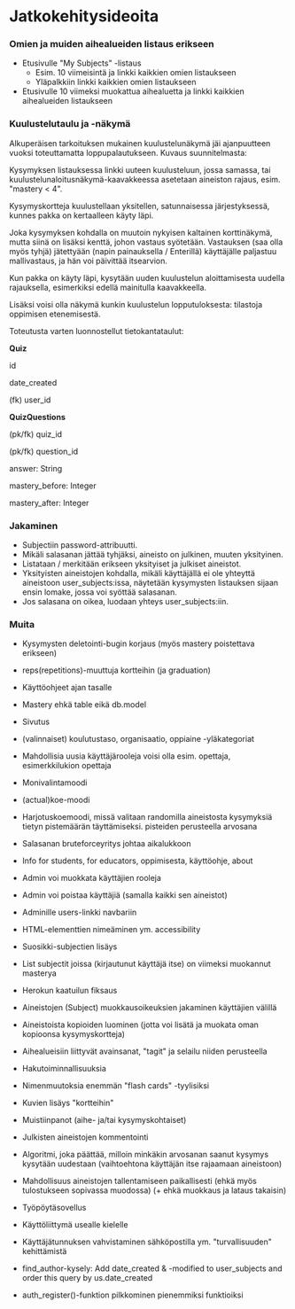 # Jatkokehitysideoita

### Omien ja muiden aihealueiden listaus erikseen

* Etusivulle "My Subjects" -listaus
  * Esim. 10 viimeisintä ja linkki kaikkien omien listaukseen
  * Yläpalkkiin linkki kaikkien omien listaukseen
* Etusivulle 10 viimeksi muokattua aihealuetta ja linkki kaikkien aihealueiden listaukseen

### Kuulustelutaulu ja -näkymä

Alkuperäisen tarkoituksen mukainen kuulustelunäkymä jäi ajanpuutteen vuoksi toteuttamatta loppupalautukseen. Kuvaus suunnitelmasta:

Kysymyksen listauksessa linkki uuteen kuulusteluun, jossa samassa, tai kuulustelunaloitusnäkymä-kaavakkeessa asetetaan aineiston rajaus, esim. "mastery < 4".

Kysymyskortteja kuulustellaan yksitellen, satunnaisessa järjestyksessä, kunnes pakka on kertaalleen käyty läpi.

Joka kysymyksen kohdalla on muutoin nykyisen kaltainen korttinäkymä, mutta siinä on lisäksi kenttä, johon vastaus syötetään. Vastauksen (saa olla myös tyhjä) jätettyään (napin painauksella / Enterillä) käyttäjälle paljastuu mallivastaus, ja hän voi päivittää itsearvion.

Kun pakka on käyty läpi, kysytään uuden kuulustelun aloittamisesta uudella rajauksella, esimerkiksi edellä mainitulla kaavakkeella.

Lisäksi voisi olla näkymä kunkin kuulustelun lopputuloksesta: tilastoja oppimisen etenemisestä.

Toteutusta varten luonnostellut tietokantataulut:

**Quiz**

id

date_created

(fk) user_id

**QuizQuestions**

(pk/fk) quiz_id

(pk/fk) question_id

answer: String

mastery_before: Integer

mastery_after: Integer

### Jakaminen

* Subjectiin password-attribuutti.
* Mikäli salasanan jättää tyhjäksi, aineisto on julkinen, muuten yksityinen.
* Listataan / merkitään erikseen yksityiset ja julkiset aineistot.
* Yksityisten aineistojen kohdalla, mikäli käyttäjällä ei ole yhteyttä aineistoon user_subjects:issa, näytetään kysymysten listauksen sijaan ensin lomake, jossa voi syöttää salasanan.
* Jos salasana on oikea, luodaan yhteys user_subjects:iin.

### Muita

* Kysymysten deletointi-bugin korjaus (myös mastery poistettava erikseen)

* reps(repetitions)-muuttuja kortteihin (ja graduation)

* Käyttöohjeet ajan tasalle

* Mastery ehkä table eikä db.model

* Sivutus

* (valinnaiset) koulutustaso, organisaatio, oppiaine -yläkategoriat

* Mahdollisia uusia käyttäjärooleja voisi olla esim. opettaja, esimerkkilukion opettaja

* Monivalintamoodi

* (actual)koe-moodi

* Harjotuskoemoodi, missä valitaan randomilla aineistosta kysymyksiä tietyn pistemäärän täyttämiseksi. pisteiden perusteella arvosana

* Salasanan bruteforceyritys johtaa aikalukkoon

* Info for students, for educators, oppimisesta, käyttöohje, about

* Admin voi muokkata käyttäjien rooleja

* Admin voi poistaa käyttäjiä (samalla kaikki sen aineistot)

* Adminille users-linkki navbariin

* HTML-elementtien nimeäminen ym. accessibility

* Suosikki-subjectien lisäys

* List subjectit joissa (kirjautunut käyttäjä itse) on viimeksi muokannut masterya

* Herokun kaatuilun fiksaus

* Aineistojen (Subject) muokkausoikeuksien jakaminen käyttäjien välillä
* Aineistoista kopioiden luominen (jotta voi lisätä ja muokata oman kopioonsa kysymyskortteja)
* Aihealueisiin liittyvät avainsanat, "tagit" ja selailu niiden perusteella
* Hakutoiminnallisuuksia
* Nimenmuutoksia enemmän "flash cards" -tyylisiksi
* Kuvien lisäys "kortteihin"
* Muistiinpanot (aihe- ja/tai kysymyskohtaiset)
* Julkisten aineistojen kommentointi
* Algoritmi, joka päättää, milloin minkäkin arvosanan saanut kysymys kysytään uudestaan (vaihtoehtona käyttäjän itse rajaamaan aineistoon)
* Mahdollisuus aineistojen tallentamiseen paikallisesti (ehkä myös tulostukseen sopivassa muodossa) (+ ehkä muokkaus ja lataus takaisin)
* Työpöytäsovellus
* Käyttöliittymä usealle kielelle
* Käyttäjätunnuksen vahvistaminen sähköpostilla ym. "turvallisuuden" kehittämistä
* find_author-kysely: Add date_created & -modified to user_subjects and order this query by us.date_created
* auth_register()-funktion pilkkominen pienemmiksi funktioiksi